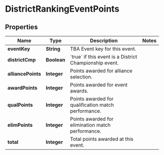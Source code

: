 
# DistrictRankingEventPoints

## Properties
Name | Type | Description | Notes
------------ | ------------- | ------------- | -------------
**eventKey** | **String** | TBA Event key for this event. | 
**districtCmp** | **Boolean** | &#x60;true&#x60; if this event is a District Championship event. | 
**alliancePoints** | **Integer** | Points awarded for alliance selection. | 
**awardPoints** | **Integer** | Points awarded for event awards. | 
**qualPoints** | **Integer** | Points awarded for qualification match performance. | 
**elimPoints** | **Integer** | Points awarded for elimination match performance. | 
**total** | **Integer** | Total points awarded at this event. | 



